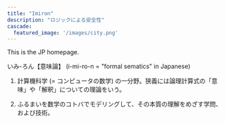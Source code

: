 ```yaml
---
title: "Imiron"
description: "ロジックによる安全性"
cascade:
  featured_image: '/images/city.png'
---
```


This is the JP homepage.

いみ-ろん【意味論】
(i-mi-ro-n = "formal sematics" in Japanese)

1. 計算機科学 (= コンピュータの数学) の一分野。狭義には論理計算式の「意味」や「解釈」についての理論をいう。

2. ふるまいを数学のコトバでモデリングして、その本質の理解をめざす学問、および技術。
